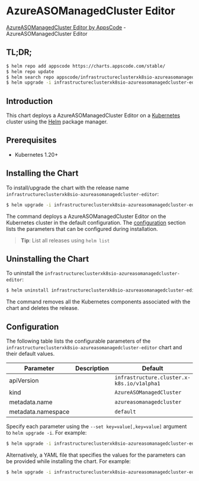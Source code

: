 # AzureASOManagedCluster Editor

[AzureASOManagedCluster Editor by AppsCode](https://appscode.com) - AzureASOManagedCluster Editor

## TL;DR;

```bash
$ helm repo add appscode https://charts.appscode.com/stable/
$ helm repo update
$ helm search repo appscode/infrastructureclusterxk8sio-azureasomanagedcluster-editor --version=v0.18.0
$ helm upgrade -i infrastructureclusterxk8sio-azureasomanagedcluster-editor appscode/infrastructureclusterxk8sio-azureasomanagedcluster-editor -n default --create-namespace --version=v0.18.0
```

## Introduction

This chart deploys a AzureASOManagedCluster Editor on a [Kubernetes](http://kubernetes.io) cluster using the [Helm](https://helm.sh) package manager.

## Prerequisites

- Kubernetes 1.20+

## Installing the Chart

To install/upgrade the chart with the release name `infrastructureclusterxk8sio-azureasomanagedcluster-editor`:

```bash
$ helm upgrade -i infrastructureclusterxk8sio-azureasomanagedcluster-editor appscode/infrastructureclusterxk8sio-azureasomanagedcluster-editor -n default --create-namespace --version=v0.18.0
```

The command deploys a AzureASOManagedCluster Editor on the Kubernetes cluster in the default configuration. The [configuration](#configuration) section lists the parameters that can be configured during installation.

> **Tip**: List all releases using `helm list`

## Uninstalling the Chart

To uninstall the `infrastructureclusterxk8sio-azureasomanagedcluster-editor`:

```bash
$ helm uninstall infrastructureclusterxk8sio-azureasomanagedcluster-editor -n default
```

The command removes all the Kubernetes components associated with the chart and deletes the release.

## Configuration

The following table lists the configurable parameters of the `infrastructureclusterxk8sio-azureasomanagedcluster-editor` chart and their default values.

|     Parameter      | Description |                        Default                        |
|--------------------|-------------|-------------------------------------------------------|
| apiVersion         |             | <code>infrastructure.cluster.x-k8s.io/v1alpha1</code> |
| kind               |             | <code>AzureASOManagedCluster</code>                   |
| metadata.name      |             | <code>azureasomanagedcluster</code>                   |
| metadata.namespace |             | <code>default</code>                                  |


Specify each parameter using the `--set key=value[,key=value]` argument to `helm upgrade -i`. For example:

```bash
$ helm upgrade -i infrastructureclusterxk8sio-azureasomanagedcluster-editor appscode/infrastructureclusterxk8sio-azureasomanagedcluster-editor -n default --create-namespace --version=v0.18.0 --set apiVersion=infrastructure.cluster.x-k8s.io/v1alpha1
```

Alternatively, a YAML file that specifies the values for the parameters can be provided while
installing the chart. For example:

```bash
$ helm upgrade -i infrastructureclusterxk8sio-azureasomanagedcluster-editor appscode/infrastructureclusterxk8sio-azureasomanagedcluster-editor -n default --create-namespace --version=v0.18.0 --values values.yaml
```
